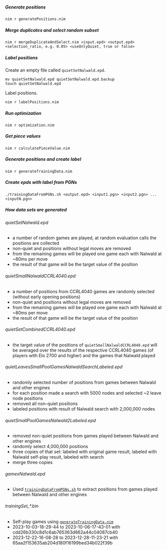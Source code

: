 ##### Generate positions
```
nim r generatePositions.nim
```

##### Merge duplicates and select random subset
```
nim r mergeDuplicateAndSelect.nim <input.epd> <output.epd> <selection_ratio, e.g. 0.05> <useOnlyQuiet, true or false>
```

##### Label positions

Create an empty file called `quietSetNalwald.epd`.

```
mv quietSetNalwald.epd quietSetNalwald.epd.backup
touch quietSetNalwald.epd
```

Label positions.

```
nim r labelPositions.nim
```

##### Run optimization
```
nim r optimization.nim
```

##### Get piece values
```
nim r calculatePieceValue.nim
```

##### Generate positions and create label
```
nim r generateTrainingData.nim
```

##### Create epds with label from PGNs
```
./trainingDataFromPGNs.sh <output.epd> <input1.pgn> <input2.pgn> ... <inputN.pgn>
```

##### How data sets are generated

###### quietSetNalwald.epd

- a number of random games are played, at random evaluation calls the positions are collected
- non-quiet and positions without legal moves are removed
- from the remaining games will be played one game each with Nalwald at ~80ms per move
- the result of that game will be the target value of the position

###### quietSmallNalwaldCCRL4040.epd

- a number of positions from CCRL4040 games are randomly selected (without early opening positions)
- non-quiet and positions without legal moves are removed
- from the remaining games will be played one game each with Nalwald at ~80ms per move
- the result of that game will be the target value of the position

###### quietSetCombinedCCRL4040.epd

- the target value of the positions of `quietSmallNalwaldCCRL4040.epd` will be averaged over the results of the respective CCRL4040 games (of players with Elo 2700 and higher) and the games that Nalwald played

###### quietLeavesSmallPoolGamesNalwaldSearchLabeled.epd
- randomly selected number of positions from games between Nalwald and other engines
- for each position made a search with 5000 nodes and selected ~2 leave node positions
- removed all non-quiet positions
- labeled positions with result of Nalwald search with 2,000,000 nodes

###### quietSmallPoolGamesNalwald2Labeled.epd
- removed non-quiet positions from games played between Nalwald and other engines
- randomly select 4,000,000 positions
- three copies of that set: labeled with original game result, labeled with Nalwald self-play result, labeled with search
- merge three copies

###### gamesNalwald.epd
- Used [`trainingDataFromPGNs.sh`](./trainingDataFromPGNs.sh) to extract positions from games played between Nalwald and other engines

###### trainingSet_*.bin
- Self-play games using [`generateTrainingData.nim`](./generateTrainingData.nim)
- 2023-10-03-18-29-44 to 2023-10-06-17-43-01 with cdd26b330c8d1c6ab765363d662a44c04087cb40
- 2023-12-22-16-08-28 to 2023-12-28-11-23-21 with 65aa2f153635ab204d180f16199bed34b022f39b